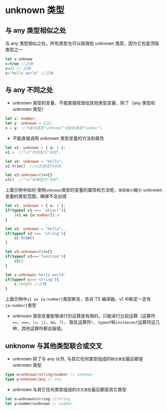 # unknown 类型

## 与 any 类型相似之处

与 any 类型相似之处，所有类型也可以赋值给 unknown 类型，因为它也是顶级类型之一

```Typescript
let x:unknow
x=true //正确
x=42 // 正确
x='hello world' //正确
```

## 与 any 不同之处

- unknown 类型的变量，不能直接赋值给其他类型变量，除了（any 类型和 unknown 类型）

```Typescript
let x: number;
let y: unknown = 123;
x = y; //不能将类型“unknown”分配给类型“number”。
```

- 不能直接调用 unknown 类型变量的方法和属性

```Typescript
let v1: unknown = { a: 1 };
v1.a  //“v1”的类型为“未知”。

let v2: unknown = "hello";
v2.trim()  //v2的类型为未知

let v3:unknown=()=>{}
v3()  //“v3”的类型为“未知”。
```

上面示例中如何 使用`unknown`类型的变量的属性和方法呢，`类型缩小`缩小 unknown 变量的类型范围，确保不会出错

```Typescript
let v1: unknown = { a: 1 };
if(typeof v1 === 'object'){
    (v1 as {a:number}).a
}

let v2: unknown = "hello";
if(typeof v2 === 'string'){
    v2.trim()
}

let v3:unknown=()=>{}
if(typeof v3==='function'){
    v3()
}

let s:unknown='hello world'
if(typeof s==='string'){
    s.length //正确
}
```

上面示例中`v1 as {a:number}`类型断言，告诉 TS 编译器，v1 中断定一定有`{a:number}`类型

- unknown 类型变量能够进行的运算是有限的，只能进行比较运算（运算符`==`、`===`、`!=`、`||`、`&&`、`?`）、
  取反运算符`!`、`typeof`和`instanceof`运算符这几种，其他运算符都会报错。

## unknonw 与其他类型联合或交叉

- unknown 除了与 any 以外, 与其它任何类型组成的`联合类型`最后都是 unknown 类型

```Typescript
type x=unknown|string|number // unknown
type y=unknown|any // any
```

- unknown 与其它任何类型组成的`交叉类型`最后都是其它类型

```Typescript
let x=unknown&string //string
let y=number&unknown // number
```
